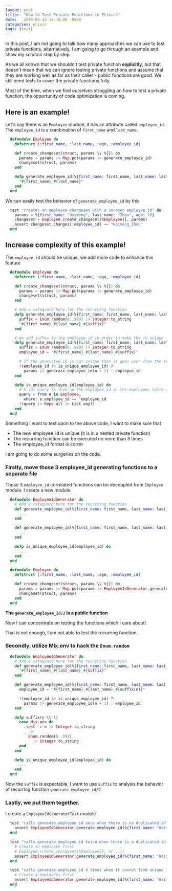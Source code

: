 ```yaml
---
layout: post
title:  "How to Test Private Functions in Elixir?"
date:   2018-04-14 15:10:00 -0500
categories: elixir
tags: [test]
---
```


In this post, I am not going to talk how many approaches we can use to test private functions, alternatively, I am going to go through an example and show my solution step by step.

As we all known that we shouldn't test private function **explicitly**, but that doesn't mean that we can ignore testing private functions and assume that they are working well as far as their caller - public functions are good. We still need tests to cover the private functions fully.

Most of the time, when we find ourselves struggling on how to test a private function, the opportunity of code optimization is coming.

## Here is an example!

Let's say there is an `Employee` module, it has an attribute called `employee_id`. The `employee_id` is a combination of `first_name` and `last_name`.

```elixir
  defmodule Employee do
    defstruct [:first_name, :last_name, :age, :employee_id]

    def create_changeset(struct, params \\ %{}) do
      params = params |> Map.put(params |> generate_employee_id)
      changeset(struct, params)
    end

    defp generate_employee_id(%{first_name: first_name, last_name: last_name})
      "#{first_name}_#{last_name}"
    end
  end
```

We can easily test the behavior of `generate_employee_id` by this

```elixir
  test "creates an employee changeset with a correct employee_id" do
    params = %{first_name: "Haimeng", last_name: "Zhou", age: 10}
    changeset = Employee.create_changeset(%Employee{}, params)
    assert changeset.changes[:employee_id] == "Haimeng_Zhou"
  end
```

## Increase complexity of this example!

The `employee_id` should be unique, we add more code to enhance this feature

```elixir
  defmodule Employee do
    defstruct [:first_name, :last_name, :age, :employee_id]

    def create_changeset(struct, params \\ %{}) do
      params = params |> Map.put(params |> generate_employee_id)
      changeset(struct, params)
    end

    # Add a safeguard here for the recurring function
    defp generate_employee_id(%{first_name: first_name, last_name: last_name}, n) when n >= 3 do
      suffix = Enum.random(0..999) |> Integer.to_string
      "#{first_name}_#{last_name}_#{suffix}"
    end

    # We add suffix to the employee_id in order to make the id unique
    defp generate_employee_id(%{first_name: first_name, last_name: last_name} = params, n \\ 1)
      suffix = Enum.random(0..999) |> Integer.to_string
      employee_id = "#{first_name}_#{last_name}_#{suffix}"

      # If the generated id is not unique then it goes over from the top
      !(employee_id |> is_unique_employee_id) ?
        params |> generate_employee_id(n + 1) : employee_id
    end

    defp is_unique_employee_id(employee_id) do
      # A sql query to look up the employee_id in the employees table and then return a boolean from this function
      query = from e in Employee,
        where: e.employee_id == ^employee_id
      !(query |> Repo.all |> List.any?)
    end
  end
```

Something I want to test upon to the above code, I want to make sure that

* The new employee_id is unique (it is in a nested private function)
* The recurring function can be executed no more than 3 times
* The employee_id format is corret

I am going to do some surgeries on the code.

### Firstly, move those 3 employee_id generating functions to a separate file

Those 3 `employee_id` correlated functions can be decoupled from `Employee` module. I create a new module.

```elixir
  defmodule EmployeeIdGenerator do
    # Add a safeguard here for the recurring function
    def generate_employee_id(%{first_name: first_name, last_name: last_name}, n) when n >= 3 do
      ...
    end

    def generate_employee_id(%{first_name: first_name, last_name: last_name}, n \\ 1)
      ...
    end

    defp is_unique_employee_id(employee_id) do
      ...
    end
  end

  defmodule Employee do
    defstruct [:first_name, :last_name, :age, :employee_id]

    def create_changeset(struct, params \\ %{}) do
      params = params |> Map.put(params |> EmployeeIdGenerator.generate_employee_id)
      changeset(struct, params)
    end
  end
```
**The `generate_employee_id/2` is a public function**

Now I can concentrate on testing the functions which I care about!

That is not enough, I am not able to test the recurring function.

### Secondly, utilize Mix.env to hack the `Enum.random`

```elixir
  defmodule EmployeeIdGenerator do
    # Add a safeguard here for the recurring function
    def generate_employee_id(%{first_name: first_name, last_name: last_name}, n) when n >= 3 do
      "#{first_name}_#{last_name}_#{suffix}"
    end

    def generate_employee_id(%{first_name: first_name, last_name: last_name} = params, n \\ 1)
      employee_id = "#{first_name}_#{last_name}_#{suffix(n)}"

      !(employee_id |> is_unique_employee_id) ?
        params |> generate_employee_id(n + 1) : employee_id
    end

    defp suffix(n \\ 1)
      case Mix.env do
        :test -> n |> Integer.to_string
        _ ->
          Enum.random(0..999)
            |> Integer.to_string
      end
    end

    defp is_unique_employee_id(employee_id) do
      ...
    end
  end
```

Now the `suffix` is expectable, I want to use `suffix` to analysis the behavior of recurring function `generate_employee_id/2`.

### Lastly, we put them together.

I create a `EmployeeIdGeneratorTest` module

```elixir
  test "calls generate_employee_id once when there is no duplicated id" do
    assert EmployeeIdGenerator.generate_employee_id(%{first_name: "Haimeng", last_name: "Zhou"}) == "Haimeng_Zhou_1"
  end

  test "calls generate_employee_id twice when there is a duplicated id in the system"  do
    # Create an employee first
    # Employee.create_changeset(%Employee{}, %{...})
    assert EmployeeIdGenerator.generate_employee_id(%{first_name: "Haimeng", last_name: "Zhou"}) == "Haimeng_Zhou_2"
  end

  test "calls generate_employee_id 4 times when it cannot find unique id constantly" do
    # Create 4 employees first
    assert EmployeeIdGenerator.generate_employee_id(%{first_name: "Haimeng", last_name: "Zhou"}) == "Haimeng_Zhou_4"
  end
```




